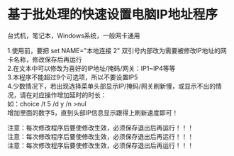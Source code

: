 # 基于批处理的快速设置电脑IP地址程序
台式机，笔记本，Windows系统，一般网卡通用  
  
1.使用前，要把 set NAME="本地连接 2" 双引号内部改为需要被修改IP地址的网卡名称，修改保存后再运行  
2.在文本中可以修改为喜好的IP地址/掩码/网关：IP1~IP4等等  
3.本程序不能超过9个可选项，所以不要设置IP5  
4.少数情况下，若出现选择菜单头部显示IP/掩码/网关刷新慢，或显示不出的情况，请在对应操作增加延时的时长：  
如：choice /t 5 /d y /n >nul  
增加里面的数字5，直到头部IP信息显示跟得上刷新速度即可！  
  
注意：每次修改程序后要使修改生效，必须保存退出后再运行！！！  
注意：每次修改程序后要使修改生效，必须保存退出后再运行！！！  
注意：每次修改程序后要使修改生效，必须保存退出后再运行！！！  
